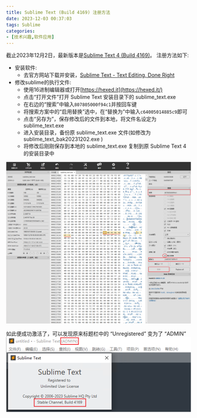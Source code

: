 ```yaml
---
title: Sublime Text (Build 4169) 注册方法
date: 2023-12-03 00:37:03
tags: Sublime
categories: 
- [技术兴趣,软件应用]
---
```


截止2023年12月2日，最新版本是[Sublime Text 4 (Build 4169)](https://www.sublimetext.com/)。
注册方法如下:
* 安装软件:
  * 去官方网站下载并安装，[Sublime Text - Text Editing, Done Right](https://www.sublimetext.com/)
* 修改sublime的执行文件:
  * 使用16进制编辑器或打开[https://hexed.it](https://hexed.it/)
  * 点击“打开文件”打开 Sublime Text 安装目录下的 sublime_text.exe
  * 在右边的“搜索”中输入```807805000f94c1```并按回车键
  * 将搜索方案中的“启用替换”选中，在“替换为”中输入```c64005014885c9```即可
  * 点击“另存为”，保存修改后的文件到本地，将文件名设定为 sublime_text.exe
  * 进入安装目录，备份原 sublime_text.exe 文件(如修改为 sublime_text_bak20231202.exe )
  * 将修改后刚刚保存到本地的 sublime_text.exe 复制到原 Sublime Text 4 的安装目录中

<!--more-->
![20231203005935](https://raw.githubusercontent.com/shenguosai/MyPic/img/img/20231203005935.png)

如此便成功激活了，可以发现原来标题栏中的 “Unregistered” 变为了 “ADMIN”
![20231203010151](https://raw.githubusercontent.com/shenguosai/MyPic/img/img/20231203010151.png)